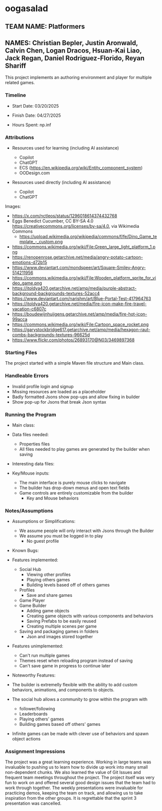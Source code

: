 # oogasalad

## TEAM NAME: Platformers

## NAMES: Christian Bepler, Justin Aronwald, Calvin Chen, Logan Dracos, Hsuan-Kai Liao, Jack Regan, Daniel Rodriguez-Florido, Reyan Shariff

This project implements an authoring environment and player for multiple related games.

### Timeline

* Start Date: 03/20/2025

* Finish Date: 04/27/2025

* Hours Spent: np.inf

### Attributions

* Resources used for learning (including AI assistance)

    * Copilot
    * ChatGPT
    * ECS (https://en.wikipedia.org/wiki/Entity_component_system)
    * OODesign.com


* Resources used directly (including AI assistance)

    * Copilot
    * ChatGPT

Images:
 * https://x.com/nctleos/status/1296018614374432768
 * Eggs Benedict Cucumber, CC BY-SA 4.0 <https://creativecommons.org/licenses/by-sa/4.0>, via Wikimedia Commons
    * https://upload.wikimedia.org/wikipedia/commons/f/fe/Dino_Game_template_-_custom.png
 * https://commons.wikimedia.org/wiki/File:Green_large_light_platform_1.png
 * https://renopenrose.getarchive.net/media/angry-potato-cartoon-emotions-d72b15
 * https://www.deviantart.com/mondspeer/art/Square-Smiley-Angry-514211956
 * https://commons.wikimedia.org/wiki/File:Wooden_platform_sprite_for_video_game.png
 * https://itoldya420.getarchive.net/amp/media/purple-abstract-background-backgrounds-textures-52acc4
 * https://www.deviantart.com/narishm/art/Blue-Portal-Test-417964763
 * https://itoldya420.getarchive.net/media/fire-icon-make-fire-travel-vacation-c6807c
 * https://boudewijnhuijgens.getarchive.net/amp/media/fire-hot-icon-99acca
 * https://commons.wikimedia.org/wiki/File:Cartoon_space_rocket.png
 * https://garystockbridge617.getarchive.net/amp/media/hexagon-raut-combs-backgrounds-textures-96625d
 * https://www.flickr.com/photos/26893170@N03/3469897368

### Starting Files
The project started with a simple Maven file structure and Main class.

### Handleable Errors

 * Invalid profile login and signup
 * Missing resources are loaded as a placeholder
 * Badly formatted Jsons show pop-ups and allow fixing in builder
 * Show pop-up for Jsons that break Json syntax

### Running the Program

* Main class:

* Data files needed:
    * Properties files 
    * All files needed to play games are generated by the builder when saving

* Interesting data files:

* Key/Mouse inputs:
    * The main interface is purely mouse clicks to navigate
    * The builder has drop-down menus and open text fields
    * Game controls are entirely customizable from the builder
        * Key and Mouse behaviors

### Notes/Assumptions

* Assumptions or Simplifications:
    * We assume people will only interact with Jsons through the Builder
    * We assume you must be logged in to play 
        * No guest profile

* Known Bugs:

* Features implemented:
    * Social Hub
        * Viewing other profiles
        * Playing others games
        * Building levels based off of others games
    * Profiles
        * Save and share games
    * Game Player
    * Game Builder
        * Adding game objects
        * Creating game objects with various components and behaviors
        * Saving Prefabs to be easily reused
        * Creating multiple scenes per game
    * Saving and packaging games in folders
        * Json and images stored together

* Features unimplemented:
    * Can't run multiple games
    * Themes reset when reloading program instead of saving
    * Can't save game in progress to continue later

* Noteworthy Features:

 * The builder is extremelly flexible with the ability to add custom behaviors, animations, and components to objects.
 * The social hub allows a community to grow within the program with
    * follower/following
    * Leaderboards
    * Playing others' games
    * Building games based off others' games
 * Infinite games can be made with clever use of behaviors and spawn object actions


### Assignment Impressions

The project was a great learning experience. Working in large teams was invaluable to pushing us to learn how to divide up work into many small non-dependent chunks. We also learned the value of Git Issues and frequent team meetings throughout the project. The project itself was very fun to work on and offered several good design issues that the team had to work through together. The weekly presentations were invaluable for practicing demos, keeping the team on track, and allowing us to take inspiration from the other groups. It is regrettable that the sprint 3 presentation was cancelled.

